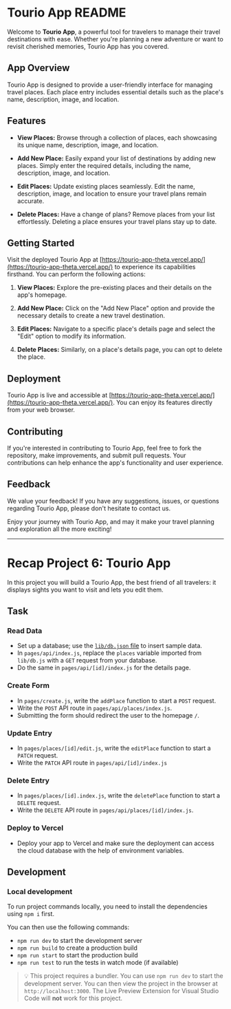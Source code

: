 # Tourio App README

Welcome to **Tourio App**, a powerful tool for travelers to manage their travel destinations with ease. Whether you're planning a new adventure or want to revisit cherished memories, Tourio App has you covered.

## App Overview

Tourio App is designed to provide a user-friendly interface for managing travel places. Each place entry includes essential details such as the place's name, description, image, and location.

## Features

- **View Places:** Browse through a collection of places, each showcasing its unique name, description, image, and location.

- **Add New Place:** Easily expand your list of destinations by adding new places. Simply enter the required details, including the name, description, image, and location.

- **Edit Places:** Update existing places seamlessly. Edit the name, description, image, and location to ensure your travel plans remain accurate.

- **Delete Places:** Have a change of plans? Remove places from your list effortlessly. Deleting a place ensures your travel plans stay up to date.

## Getting Started

Visit the deployed Tourio App at [https://tourio-app-theta.vercel.app/](https://tourio-app-theta.vercel.app/) to experience its capabilities firsthand. You can perform the following actions:

1. **View Places:** Explore the pre-existing places and their details on the app's homepage.

2. **Add New Place:** Click on the "Add New Place" option and provide the necessary details to create a new travel destination.

3. **Edit Places:** Navigate to a specific place's details page and select the "Edit" option to modify its information.

4. **Delete Places:** Similarly, on a place's details page, you can opt to delete the place.

## Deployment

Tourio App is live and accessible at [https://tourio-app-theta.vercel.app/](https://tourio-app-theta.vercel.app/). You can enjoy its features directly from your web browser.

## Contributing

If you're interested in contributing to Tourio App, feel free to fork the repository, make improvements, and submit pull requests. Your contributions can help enhance the app's functionality and user experience.

## Feedback

We value your feedback! If you have any suggestions, issues, or questions regarding Tourio App, please don't hesitate to contact us.

Enjoy your journey with Tourio App, and may it make your travel planning and exploration all the more exciting!

---------------------------------------------------------------------------------------------------------------------------------------

# Recap Project 6: Tourio App

In this project you will build a Tourio App, the best friend of all travelers: it displays sights you want to visit and lets you edit them.

## Task

### Read Data

- Set up a database; use the [`lib/db.json` file](lib/db.json) to insert sample data.
- In `pages/api/index.js`, replace the `places` variable imported from `lib/db.js` with a `GET` request from your database.
- Do the same in `pages/api/[id]/index.js` for the details page.

### Create Form

- In `pages/create.js`, write the `addPlace` function to start a `POST` request.
- Write the `POST` API route in `pages/api/places/index.js`.
- Submitting the form should redirect the user to the homepage `/`.

### Update Entry

- In `pages/places/[id]/edit.js`, write the `editPlace` function to start a `PATCH` request.
- Write the `PATCH` API route in `pages/api/[id]/index.js`

### Delete Entry

- In `pages/places/[id].index.js`, write the `deletePlace` function to start a `DELETE` request.
- Write the `DELETE` API route in `pages/api/places/[id]/index.js`.

### Deploy to Vercel

- Deploy your app to Vercel and make sure the deployment can access the cloud database with the help of environment variables.

## Development

### Local development

To run project commands locally, you need to install the dependencies using `npm i` first.

You can then use the following commands:

- `npm run dev` to start the development server
- `npm run build` to create a production build
- `npm run start` to start the production build
- `npm run test` to run the tests in watch mode (if available)

> 💡 This project requires a bundler. You can use `npm run dev` to start the development server. You can then view the project in the browser at `http://localhost:3000`. The Live Preview Extension for Visual Studio Code will **not** work for this project.
